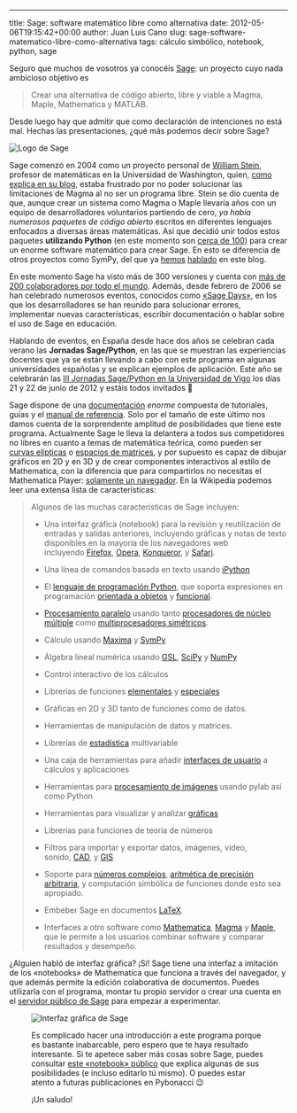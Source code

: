 ---
title: Sage: software matemático libre como alternativa
date: 2012-05-06T19:15:42+00:00
author: Juan Luis Cano
slug: sage-software-matematico-libre-como-alternativa
tags: cálculo simbólico, notebook, python, sage

Seguro que muchos de vosotros ya conocéis [Sage](http://sagemath.org/): un proyecto cuyo nada ambicioso objetivo es

> Crear una alternativa de código abierto, libre y viable a Magma, Maple, Mathematica y MATLAB.

Desde luego hay que admitir que como declaración de intenciones no está mal. Hechas las presentaciones, ¿qué más podemos decir sobre Sage?

![Logo de Sage](http://pybonacci.org/images/2012/05/sage-logo-new-l.png)

Sage comenzó en 2004 como un proyecto personal de [William Stein](http://www.wstein.org/), profesor de matemáticas en la Universidad de Washington, quien, [como explica en su blog](http://sagemath.blogspot.com.es/2009/12/mathematical-software-and-me-very.html), estaba frustrado por no poder solucionar las limitaciones de Magma al no ser un programa libre. Stein se dio cuenta de que, aunque crear un sistema como Magma o Maple llevaría años con un equipo de desarrolladores voluntarios partiendo de cero, _ya había numerosos paquetes de código abierto_ escritos en diferentes lenguajes enfocados a diversas áreas matemáticas. Así que decidió unir todos estos paquetes **utilizando Python** (en este momento son [cerca de 100](http://sagemath.org/links-components.html)) para crear un enorme software matemático para crear Sage. En esto se diferencia de otros proyectos como SymPy, del que ya [hemos](http://pybonacci.org/2012/04/04/introduccion-al-calculo-simbolico-en-python-con-sympy/) [hablado](http://pybonacci.org/2012/04/30/como-calcular-limites-derivadas-series-e-integrales-en-python-con-sympy/) en este blog.

<!--more-->

En este momento Sage ha visto más de 300 versiones y cuenta con [más de 200 colaboradores por todo el mundo](http://sagemath.org/development-map.html). Además, desde febrero de 2006 se han celebrado numerosos eventos, conocidos como [«Sage Days»](http://wiki.sagemath.org/Workshops), en los que los desarrolladores se han reunido para solucionar errores, implementar nuevas características, escribir documentación o hablar sobre el uso de Sage en educación.

Hablando de eventos, en España desde hace dos años se celebran cada verano las **Jornadas Sage/Python**, en las que se muestran las experiencias docentes que ya se están llevando a cabo con este programa en algunas universidades españolas y se explican ejemplos de aplicación. Este año se celebrarán las [III Jornadas Sage/Python en la Universidad de Vigo](http://webs.uvigo.es/sage2012/) los días 21 y 22 de junio de 2012 y estáis todos invitados 🙂

Sage dispone de una [documentación](http://sagemath.org/doc/) _enorme_ compuesta de tutoriales, guías y el [manual de referencia](http://sagemath.org/doc/reference/index.html). Solo por el tamaño de este último nos damos cuenta de la sorprendente amplitud de posibilidades que tiene este programa. Actualmente Sage le lleva la delantera a todos sus competidores no libres en cuanto a temas de matemática teórica, como pueden ser [curvas elípticas](http://sagemath.org/doc/reference/plane_curves.html) o [espacios de matrices](http://sagemath.org/doc/reference/matrices.html), y por supuesto es capaz de dibujar gráficos en 2D y en 3D y de crear componentes interactivos al estilo de Mathematica, con la diferencia que para compartirlos no necesitas el Mathematica Player: [solamente un navegador](http://aleph.sagemath.org/?z=eJyNkc9OhDAQxu88xZd4YAa7CKwe1qSJJ1_CmKYusFtDylqKvr5TQA970R6m8_c3X9NPGyhvo4IdLmer4HPOgqmpjQyNGndoUIBq7LAXp41L5hbTR4h0lWYUxVJslhQnUvMHafdP0kxJpN90JiItnozJEpYhEtk_UYEUCMMLYytsg9eNtKt57Sxg3yZa0xJnRrRoVGWdmXVVCg7Zk_OxC_YYs7brYUjaNEmXgthKrqasmBXWoVQ6qLSlfFAQw8yPGeRM5_GLBjdFcxnGSC_kRIFJr5zLaRYlwjW_P6NXHJPXjhn9GODgPIL1p47uK35VSJz30fmu1c92mDqF4ziMQec3VbXf933O_A33GX0V). En la Wikipedia podemos leer una extensa lista de características:

> Algunos de las muchas características de Sage incluyen:
> 
>   * Una interfaz gráfica (notebook) para la revisión y reutilización de entradas y salidas anteriores, incluyendo gráficas y notas de texto disponibles en la mayoría de los navegadores web incluyendo [Firefox](http://es.wikipedia.org/wiki/Firefox "Firefox"), [Opera](http://es.wikipedia.org/wiki/Opera_(navegador) "Opera (navegador)"), [Konqueror](http://es.wikipedia.org/wiki/Konqueror "Konqueror"), y [Safari](http://es.wikipedia.org/wiki/Safari "Safari").
> 
>   * Una línea de comandos basada en texto usando [iPython](http://es.wikipedia.org/wiki/IPython "IPython")
> 
>   * El [lenguaje de programación Python](http://es.wikipedia.org/wiki/Lenguaje_de_programaci%C3%B3n_Python "Lenguaje de programación Python"), que soporta expresiones en programación [orientada a objetos](http://es.wikipedia.org/wiki/Programaci%C3%B3n_orientada_a_objetos "Programación orientada a objetos") y [funcional](http://es.wikipedia.org/wiki/Programaci%C3%B3n_funcional "Programación funcional").
> 
>   * [Procesamiento paralelo](http://es.wikipedia.org/wiki/Computaci%C3%B3n_paralela "Computación paralela") usando tanto [procesadores de núcleo múltiple](http://es.wikipedia.org/w/index.php?title=Procesadores_de_n%C3%BAcleo_m%C3%BAltiple&action=edit&redlink=1 "Procesadores de núcleo múltiple (aún no redactado)") como [multiprocesadores simétricos](http://es.wikipedia.org/w/index.php?title=Multiprocesadores_sim%C3%A9tricos&action=edit&redlink=1 "Multiprocesadores simétricos (aún no redactado)").
> 
>   * Cálculo usando [Maxima](http://es.wikipedia.org/wiki/Maxima "Maxima") y [SymPy](http://es.wikipedia.org/wiki/SymPy "SymPy")
> 
>   * Álgebra lineal numérica usando [GSL](http://es.wikipedia.org/wiki/GNU_Scientific_Library "GNU Scientific Library"), [SciPy](http://es.wikipedia.org/wiki/SciPy "SciPy") y [NumPy](http://es.wikipedia.org/wiki/NumPy "NumPy")
> 
>   * Control interactivo de los cálculos
> 
>   * Librerías de funciones [elementales](http://es.wikipedia.org/wiki/Funci%C3%B3n_elemental "Función elemental") y [especiales](http://es.wikipedia.org/wiki/Funci%C3%B3n_especial "Función especial")
> 
>   * Gráficas en 2D y 3D tanto de funciones como de datos.
> 
>   * Herramientas de manipulación de datos y matrices.
> 
>   * Librerías de [estadística](http://es.wikipedia.org/wiki/Estad%C3%ADstica "Estadística") multivariable
> 
>   * Una caja de herramientas para añadir [interfaces de usuario](http://es.wikipedia.org/wiki/Interfaz_de_usuario "Interfaz de usuario") a cálculos y aplicaciones
> 
>   * Herramientas para [procesamiento de imágenes](http://es.wikipedia.org/wiki/Procesamiento_de_im%C3%A1genes "Procesamiento de imágenes") usando pylab así como Python
> 
>   * Herramientas para visualizar y analizar [gráficas](http://es.wikipedia.org/wiki/Gr%C3%A1fica "Gráfica")
> 
>   * Librerías para funciones de teoría de números
> 
>   * Filtros para importar y exportar datos, imágenes, vídeo, sonido, [CAD](http://es.wikipedia.org/wiki/CAD "CAD"), y [GIS](http://es.wikipedia.org/wiki/GIS "GIS")
> 
>   * Soporte para [números complejos](http://es.wikipedia.org/wiki/N%C3%BAmeros_complejos "Números complejos"), [aritmética de precisión arbitraria](http://es.wikipedia.org/w/index.php?title=Aritm%C3%A9tica_de_precisi%C3%B3n_arbitraria&action=edit&redlink=1 "Aritmética de precisión arbitraria (aún no redactado)"), y computación simbólica de funciones donde esto sea apropiado.
> 
>   * Embeber Sage en documentos [LaTeX](http://es.wikipedia.org/wiki/LaTeX "LaTeX")<span style="font-size:11px;">.</span>
> 
>   * Interfaces a otro software como [Mathematica](http://es.wikipedia.org/wiki/Mathematica "Mathematica"), [Magma](http://es.wikipedia.org/wiki/Magma "Magma") y [Maple](http://es.wikipedia.org/wiki/Maple "Maple"), que le permite a los usuarios combinar software y comparar resultados y desempeño.

¿Alguien habló de interfaz gráfica? ¡Sí! Sage tiene una interfaz a imitación de los «notebooks» de Mathematica que funciona a través del navegador, y que además permite la edición colaborativa de documentos. Puedes utilizarla con el programa, montar tu propio servidor o crear una cuenta en el [servidor público de Sage](http://www.sagenb.org/) para empezar a experimentar.<figure id="attachment_378" style="width: 420px" class="wp-caption aligncenter">

![Interfaz gráfica de Sage](http://pybonacci.org/images/2012/05/2012-05-06-195446_1366x768_scrot.png)

Es complicado hacer una introducción a este programa porque es bastante inabarcable, pero espero que te haya resultado interesante. Si te apetece saber más cosas sobre Sage, puedes consultar [este «notebook» público](http://www.sagenb.org/home/pub/873/) que explica algunas de sus posibilidades (e incluso editarlo tú mismo). O puedes estar atento a futuras publicaciones en Pybonacci 😉

¡Un saludo!